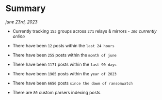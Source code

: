 
# Summary
_june 23rd, 2023_

- Currently tracking `153` groups across `271` relays & mirrors - _`106` currently online_

- There have been `12` posts within the `last 24 hours`

- There have been `255` posts within the `month of june`

- There have been `1171` posts within the `last 90 days`

- There have been `1965` posts within the `year of 2023`

- There have been `6656` posts `since the dawn of ransomwatch`

- There are `80` custom parsers indexing posts
